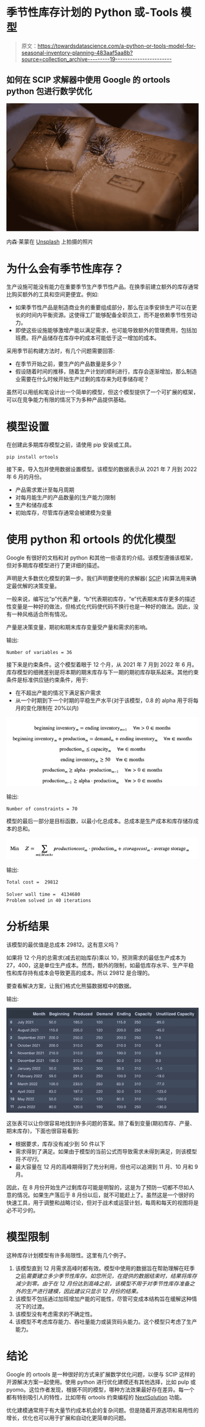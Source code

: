 # 季节性库存计划的 Python 或-Tools 模型

> 原文：<https://towardsdatascience.com/a-python-or-tools-model-for-seasonal-inventory-planning-483aaf5aa8b?source=collection_archive---------19----------------------->

## 如何在 SCIP 求解器中使用 Google 的 ortools python 包进行数学优化

![](img/d48a1b7f2ca13e147790e67b42dcf818.png)

内森·莱蒙在 [Unsplash](https://unsplash.com?utm_source=medium&utm_medium=referral) 上拍摄的照片

# **为什么会有季节性库存？**

生产设施可能没有能力在重要季节生产季节性产品。在换季前建立额外的库存通常比购买额外的工具和空间更便宜。例如:

*   如果季节性产品是制造商业务的重要组成部分，那么在淡季安排生产可以在更长的时间内平衡资源。这使得工厂能够配备全职员工，而不是依赖季节性劳动力。
*   即使这些设施能够激增产能以满足需求，也可能导致额外的管理费用，包括加班费。将产品储存在库存中的成本可能低于这一增加的成本。

采用季节前构建方法时，有几个问题需要回答:

*   在季节开始之前，要生产的产品数量是多少？
*   假设随着时间的推移，随着生产计划的顺利进行，库存会逐渐增加，那么制造业需要在什么时候开始生产过剩的库存来为旺季储存呢？

虽然可以用纸和笔设计出一个简单的模型，但这个模型提供了一个可扩展的框架，可以在竞争能力有限的情况下为多种产品提供基础。

# 模型设置

在创建此多期库存模型之前，请使用 pip 安装或工具。

```
pip install ortools
```

接下来，导入包并使用数据设置模型。该模型的数据表示从 2021 年 7 月到 2022 年 6 月的月份。

*   产品需求累计至每月周期
*   对每月能生产的产品数量的[生产能力]限制
*   生产和储存成本
*   初始库存，尽管库存通常会被建模为变量

# 使用 python 和 ortools 的优化模型

Google 有很好的文档和对 python 和其他一些语言的介绍。该模型遵循该框架，但对多期库存模型进行了更详细的描述。

声明是大多数优化模型的第一步。我们声明要使用的求解器( [SCIP](https://www.scipopt.org/) )和算法用来确定最优解的决策变量。

一般来说，编写比“p”代表产量，“b”代表期初库存，“e”代表期末库存更多的描述性变量是一种好的做法，但格式化代码使代码不换行也是一种好的做法。因此，没有一种风格适合所有情况。

产量是决策变量，期初和期末库存变量受产量和需求的影响。

输出:

```
Number of variables = 36
```

接下来是约束条件。这个模型着眼于 12 个月，从 2021 年 7 月到 2022 年 6 月。库存模型的细微差别是将本期的期末库存与下一期的期初库存联系起来。其他约束条件是标准供应链约束条件，用于:

*   在不超出产能的情况下满足客户需求
*   从一个时期到下一个时期的平稳生产水平(对于该模型，0.8 的 alpha 用于将每月的变化限制在 20%以内)

![](img/62e157f54bab3378891df9cd9e84bf94.png)

输出:

```
Number of constraints = 70
```

模型的最后一部分是目标函数，以最小化总成本。总成本是生产成本和库存储存成本的总和。

![](img/77b61023f4f8e30ad94dbd5ab4189af1.png)

输出:

```
Total cost =  29812 

Solver wall time =  4134680
Problem solved in 40 iterations
```

# 分析结果

该模型的最优值是总成本 29812。这有意义吗？

如果将 12 个月的总需求(减去初始库存)乘以 10，预测需求的最低生产成本为 27，400，这是单位生产成本。然而，额外的限制，如最低库存水平、生产平稳性和库存持有成本会导致更高的成本。所以 29812 是合理的。

要查看解决方案，让我们格式化熊猫数据框中的数据。

输出:

![](img/fef27b7155bf394f9c20209839eb9d52.png)

这张表可以让你很容易地找到许多问题的答案。除了看到变量(期初库存、产量、期末库存)，下面也很容易看到:

*   根据要求，库存没有减少到 50 件以下
*   需求得到了满足。如果由于模型的当前公式而导致需求未得到满足，则该模型将*不可行*。
*   最大容量在 12 月的高峰期得到了充分利用，但也可以追溯到 11 月、10 月和 9 月。

因此，在 8 月份开始生产过剩库存可能是明智的，这是为了预防一切都不尽如人意的情况。如果生产落后于 8 月份以后，就不可能赶上了。虽然这是一个很好的快速工具，用于调整和战略讨论，但对于战术或运营计划，每周和每天的视图将是必不可少的。

# 模型限制

这种库存计划模型有许多局限性。这里有几个例子。

1.  该模型直到 12 月需求高峰时都有效。模型中使用的数据旨在帮助理解在旺季之前*需要建立多少季节性库存。如您所见，在提供的数据结束时，结果将库存减少到零。由于在 12 月份达到高峰之前，该模型不用于对季节性库存准备之外的生产进行建模，因此建议只显示 12 月份的结果。*
2.  该模型不包括通过加班增加产能的可能性，尽管可变成本结构旨在缓解这种情况下的过渡。
3.  该模型没有考虑需求的不确定性。
4.  该模型不考虑库存能力、吞吐量能力或装货码头能力。这个模型只考虑了生产能力。

# 结论

Google 的 ortools 是一种很好的方式来扩展数学优化问题，以便与 SCIP 这样的开源解决方案一起使用。使用 python 进行优化建模还有其他选择，比如 pulp 或 pyomo。这位作者发现，根据不同的模型，哪种方法效果最好存在差异。每一个都有特别吸引人的特性，比如带有 ortools 约束编程的 [NextSolution](https://developers.google.com/optimization/cp/original_cp_solver) 功能。

优化建模通常用于有大量节约成本机会的复杂问题。但是随着开源选项和易用性的增长，优化也可以用于扩展和自动化更简单的问题。